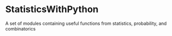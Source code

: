 # StatisticsWithPython
A set of modules containing useful functions from statistics, probability, and combinatorics
